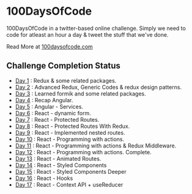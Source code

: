 # 100DaysOfCode

100DaysOfCode in a twitter-based online challenge. Simply we need to code for atleast an hour a day & tweet the stuff that we've done.

Read More at [100daysofcode.com](https://www.100daysofcode.com/)

## Challenge Completion Status

- [Day 1](https://github.com/vishnuchandrappan/100DaysOfCode/tree/master/day01-redux) : Redux & some related packages.
- [Day 2](https://github.com/vishnuchandrappan/100DaysOfCode/tree/master/day02-redux-advanced) : Advanced Redux, Generic Codes & redux design patterns.
- [Day 3](https://github.com/vishnuchandrappan/100DaysOfCode/tree/master/day03-formik) : Learned formik and some related packages.
- [Day 4](https://github.com/vishnuchandrappan/100DaysOfCode/tree/master/day04-05-angular) : Recap Angular.
- [Day 5](https://github.com/vishnuchandrappan/100DaysOfCode/tree/master/day04-05-angular) : Angular - Services.
- [Day 6](https://github.com/vishnuchandrappan/100DaysOfCode/tree/master/day06-dynamic-form) : React - dynamic form.
- [Day 7](https://github.com/vishnuchandrappan/100DaysOfCode/tree/master/day07-12-protected-routes) : React - Protected Routes.
- [Day 8](https://github.com/vishnuchandrappan/100DaysOfCode/tree/master/day07-12-protected-routes) : React - Protected Routes With Redux.
- [Day 9](https://github.com/vishnuchandrappan/100DaysOfCode/tree/master/day07-12-protected-routes) : React - Implemented nested routes.
- [Day 10](https://github.com/vishnuchandrappan/100DaysOfCode/tree/master/day07-12-protected-routes) : React - Programming with actions.
- [Day 11](https://github.com/vishnuchandrappan/100DaysOfCode/tree/master/day07-12-protected-routes) : React - Programming with actions & Redux Middleware.
- [Day 12](https://github.com/vishnuchandrappan/100DaysOfCode/tree/master/day07-12-protected-routes) : React - Programming with actions. Complete.
- [Day 13](https://github.com/vishnuchandrappan/100DaysOfCode/tree/master/day07-12-protected-routes) : React - Animated Routes.
- [Day 14](https://github.com/vishnuchandrappan/100DaysOfCode/tree/master/day07-12-protected-routes) : React - Styled Components
- [Day 15](https://github.com/vishnuchandrappan/100DaysOfCode/tree/master/day15-react-styled-components) : React - Styled Components Deeper
- [Day 16](https://github.com/vishnuchandrappan/100DaysOfCode/tree/master/day15-react-styled-components) : React - Hooks
- [Day 17](https://github.com/vishnuchandrappan/100DaysOfCode/tree/master/day15-react-styled-components) : React - Context API + useReducer